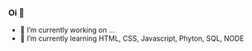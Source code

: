 ### Oi 👋


- 🔭 I’m currently working on ...
- 🌱 I’m currently learning HTML, CSS, Javascript, Phyton, SQL, NODE


